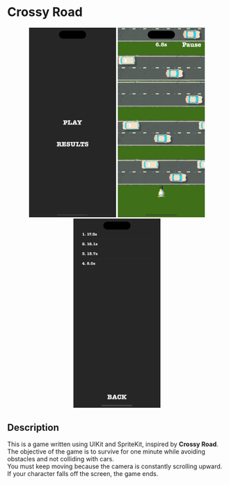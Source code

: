 # Crossy Road

<p align="center">
  <img src="https://github.com/Dante1970/SpriteKitTestGame/blob/main/Screenshot_1.png" width="200"/>
  <img src="https://github.com/Dante1970/SpriteKitTestGame/blob/main/Screenshot_2.png" width="200"/>
  <img src="https://github.com/Dante1970/SpriteKitTestGame/blob/main/Screenshot_3.png" width="200"/>
</p>

## Description

This is a game written using UIKit and SpriteKit, inspired by **Crossy Road**.  
The objective of the game is to survive for one minute while avoiding obstacles and not colliding with cars.  
You must keep moving because the camera is constantly scrolling upward. If your character falls off the screen, the game ends.
